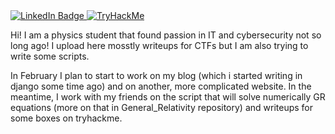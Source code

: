 <div id="badges">
  <a href= "https://www.linkedin.com/in/maciej-kucab-6a9a96254/">
    <img src="https://img.shields.io/badge/LinkedIn-blue?style=for-the-badge&logo=linkedin&logoColor=white" alt="LinkedIn Badge"/>
  </a>

  <a href = "https://tryhackme.com/p/Kumpel7" >
   <img src="https://tryhackme-badges.s3.amazonaws.com/Kumpel7.png" alt="TryHackMe">
  </a>

Hi! I am a physics student that found passion in IT and cybersecurity not so long ago! I upload here mosstly writeups for CTFs but I am also trying to write some scripts.

In February I plan to start to work on my blog (which i started writing in django some time ago) and on another, more complicated website. In the meantime, I work with my friends on the script that will solve numerically GR equations (more on that in General_Relativity repository) and writeups for some boxes on tryhackme. 

